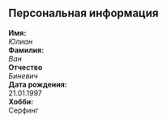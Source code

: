 ## Персональная информация
  

**Имя:**   
*Юлиан*  
**Фамилия:**  
*Ван*  
**Отчество**  
*Биневич*  
**Дата рождения:**  
21.01.1997  
**Хобби:**  
Серфинг
